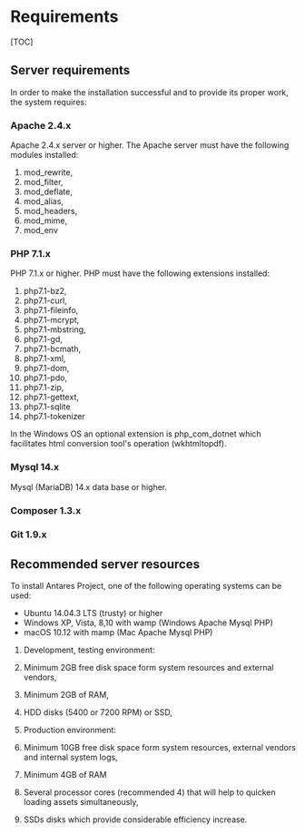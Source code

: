 # Requirements  

[TOC]

## Server requirements

In order to make the installation successful and to provide its proper work, the system requires:  

### Apache 2.4.x

Apache 2.4.x server or higher. The Apache server must have the following modules installed:     

1. mod_rewrite, 
2. mod_filter, 
3. mod_deflate, 
4. mod_alias, 
5. mod_headers, 
6. mod_mime, 
7. mod_env

### PHP 7.1.x

PHP 7.1.x or higher. PHP must have the following extensions installed:    

1. php7.1-bz2, 
2. php7.1-curl, 
3. php7.1-fileinfo, 
4. php7.1-mcrypt, 
5. php7.1-mbstring, 
6. php7.1-gd, 
7. php7.1-bcmath, 
9. php7.1-xml, 
10. php7.1-dom, 
11. php7.1-pdo,  
12. php7.1-zip,
13. php7.1-gettext,
14. php7.1-sqlite
15. php7.1-tokenizer    

In the Windows OS an optional extension is php_com_dotnet which facilitates html conversion tool's operation (wkhtmltopdf).

### Mysql 14.x
    
Mysql (MariaDB) 14.x data base or higher.

### Composer 1.3.x

### Git 1.9.x    

## Recommended server resources

To install Antares Project, one of the following operating systems can be used:      
* Ubuntu 14.04.3 LTS (trusty) or higher
* Windows XP, Vista, 8,10 with wamp (Windows Apache Mysql PHP)
* macOS 10.12 with mamp (Mac Apache Mysql PHP)   

1. Development, testing environment:

  1. Minimum 2GB free disk space form system resources and external vendors,      
  2. Minimum 2GB of RAM,      
  3. HDD disks (5400 or 7200 RPM) or SSD,       

2. Production environment:

  1. Minimum 10GB free disk space form system resources, external vendors and internal system logs,       
  2. Minimum 4GB of RAM      
  3. Several processor cores (recommended 4) that will help to quicken loading assets simultaneously,      
  4. SSDs disks which provide considerable efficiency increase.
      
      
        
    
   
      